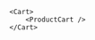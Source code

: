 <App>
    <ProductList>
        <Product />
    </ProductList>
    
    <Cart>
        <ProductCart />
    </Cart>
</App>